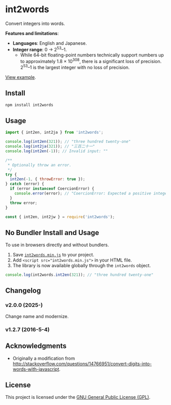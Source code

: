int2words
================================================================================
Convert integers into words.

**Features and limitations**:
- **Languages**: English and Japanese.
- **Integer range**: 0 → 2<sup>53</sup>–1.
  - While 64-bit floating-point numbers technically support numbers up to approximately 1.8 × 10<sup>308</sup>, there is a significant loss of precision. 2<sup>53</sup>–1 is the largest integer with no loss of precision.

[View example](https://dmkishi.github.io/int2words/).

Install
--------------------------------------------------------------------------------
```sh
npm install int2words
```

Usage
--------------------------------------------------------------------------------
```js
import { int2en, int2ja } from 'int2words';

console.log(int2en(321)); // "three hundred twenty-one"
console.log(int2ja(321)); // "三百二十一"
console.log(int2en(-1)); // Invalid input: ""

/**
 * Optionally throw an error.
 */
try {
  int2en(-1, { throwError: true });
} catch (error) {
  if (error instanceof CoercionError) {
    console.error(error); // "CoercionError: Expected a positive integer."
  }
  throw error;
}
```

```js
const { int2en, int2jw } = require('int2words');
```

No Bundler Install and Usage
--------------------------------------------------------------------------------
To use in browsers directly and without bundlers.

1. Save [`int2words.min.js`](https://github.com/dmkishi/int2words/blob/master/dist/legacy-iife/int2words.min.js) to your project.
2. Add `<script src="int2words.min.js">` in your HTML file.
3. The library is now available globally through the `int2words` object.

```js
console.log(int2words.int2en(321)); // "three hundred twenty-one"
```

Changelog
--------------------------------------------------------------------------------
### v2.0.0 (2025-)
Change name and modernize.

### v1.2.7 (2016-5-4)

Acknowledgments
--------------------------------------------------------------------------------
- Originally a modification from <http://stackoverflow.com/questions/14766951/convert-digits-into-words-with-javascript>.

License
--------------------------------------------------------------------------------
This project is licensed under the [GNU General Public License (GPL)](LICENSE).
